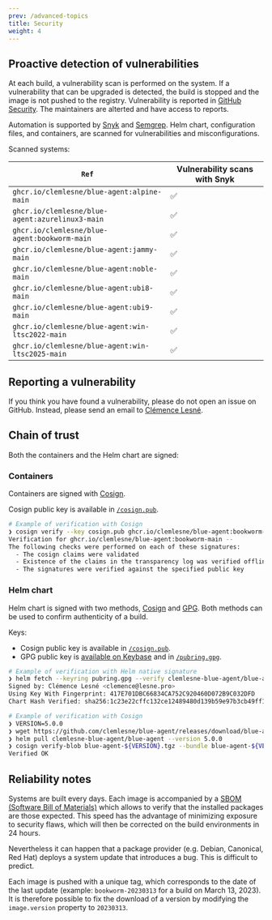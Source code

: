 ```yaml
---
prev: /advanced-topics
title: Security
weight: 4
---
```


## Proactive detection of vulnerabilities

At each build, a vulnerability scan is performed on the system. If a vulnerability that can be upgraded is detected, the build is stopped and the image is not pushed to the registry. Vulnerability is reported in [GitHub Security](https://docs.github.com/en/code-security/code-scanning/automatically-scanning-your-code-for-vulnerabilities-and-errors/about-code-scanning). The maintainers are alterted and have access to reports.

Automation is supported by [Snyk](https://snyk.io) and [Semgrep](https://semgrep.dev). Helm chart, configuration files, and containers, are scanned for vulnerabilities and misconfigurations.

Scanned systems:

| `Ref`                                            | Vulnerability scans with Snyk |
| ------------------------------------------------ | ----------------------------- |
| `ghcr.io/clemlesne/blue-agent:alpine-main`       | ✅                            |
| `ghcr.io/clemlesne/blue-agent:azurelinux3-main`  | ✅                            |
| `ghcr.io/clemlesne/blue-agent:bookworm-main`     | ✅                            |
| `ghcr.io/clemlesne/blue-agent:jammy-main`        | ✅                            |
| `ghcr.io/clemlesne/blue-agent:noble-main`        | ✅                            |
| `ghcr.io/clemlesne/blue-agent:ubi8-main`         | ✅                            |
| `ghcr.io/clemlesne/blue-agent:ubi9-main`         | ✅                            |
| `ghcr.io/clemlesne/blue-agent:win-ltsc2022-main` | ✅                            |
| `ghcr.io/clemlesne/blue-agent:win-ltsc2025-main` | ✅                            |

## Reporting a vulnerability

If you think you have found a vulnerability, please do not open an issue on GitHub. Instead, please send an email to [Clémence Lesné](mailto:clemence@lesne.pro).

## Chain of trust

Both the containers and the Helm chart are signed:

### Containers

Containers are signed with [Cosign](https://github.com/sigstore/cosign).

Cosign public key is available in [`/cosign.pub`](cosign.pub).

```bash
# Example of verification with Cosign
❯ cosign verify --key cosign.pub ghcr.io/clemlesne/blue-agent:bookworm-main
Verification for ghcr.io/clemlesne/blue-agent:bookworm-main --
The following checks were performed on each of these signatures:
  - The cosign claims were validated
  - Existence of the claims in the transparency log was verified offline
  - The signatures were verified against the specified public key
```

### Helm chart

Helm chart is signed with two methods, [Cosign](https://github.com/sigstore/cosign) and [GPG](https://helm.sh/docs/topics/provenance). Both methods can be used to confirm authenticity of a build.

Keys:

- Cosign public key is available in [`/cosign.pub`](cosign.pub).
- GPG public key is [available on Keybase](https://keybase.io/clemlesne/pgp_keys.asc) and in [`/pubring.gpg`](pubring.gpg).

```bash
# Example of verification with Helm native signature
❯ helm fetch --keyring pubring.gpg --verify clemlesne-blue-agent/blue-agent --version 5.0.0
Signed by: Clémence Lesné <clemence@lesne.pro>
Using Key With Fingerprint: 417E701DBC66834CA752C920460D072B9C032DFD
Chart Hash Verified: sha256:1c23e22cffc132ce12489480d139b59e97b3cb49ff1599a4ae11fb5c317c1e64
```

```bash
# Example of verification with Cosign
❯ VERSION=5.0.0
❯ wget https://github.com/clemlesne/blue-agent/releases/download/blue-agent-${VERSION}/blue-agent-${VERSION}.tgz.bundle
❯ helm pull clemlesne-blue-agent/blue-agent --version 5.0.0
❯ cosign verify-blob blue-agent-${VERSION}.tgz --bundle blue-agent-${VERSION}.tgz.bundle --key cosign.pub
Verified OK
```

## Reliability notes

Systems are built every days. Each image is accompanied by a [SBOM (Software Bill of Materials)](https://en.wikipedia.org/wiki/Software_supply_chain) which allows to verify that the installed packages are those expected. This speed has the advantage of minimizing exposure to security flaws, which will then be corrected on the build environments in 24 hours.

Nevertheless it can happen that a package provider (e.g. Debian, Canonical, Red Hat) deploys a system update that introduces a bug. This is difficult to predict.

Each image is pushed with a unique tag, which corresponds to the date of the last update (example: `bookworm-20230313` for a build on March 13, 2023). It is therefore possible to fix the download of a version by modifying the `image.version` property to `20230313`.
